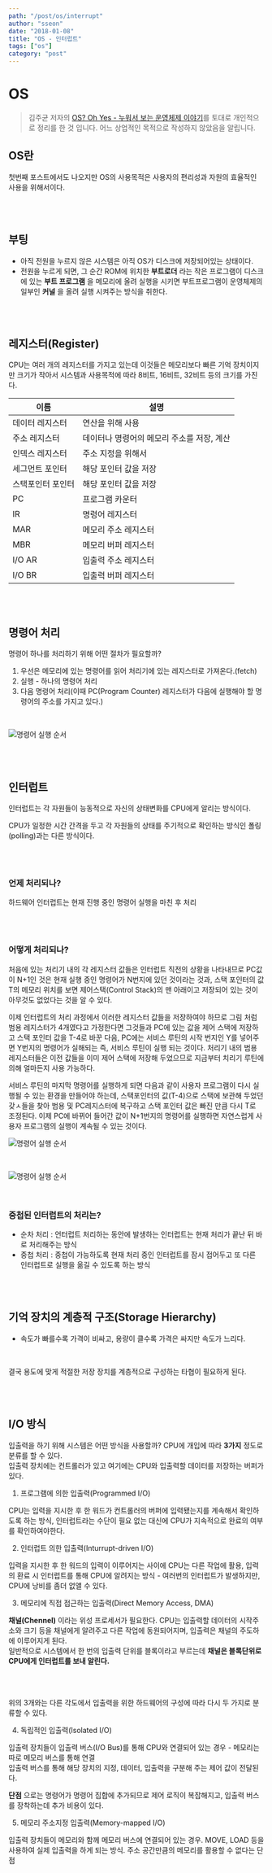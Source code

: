 ```yaml
---
path: "/post/os/interrupt"
author: "sseon"
date: "2018-01-08"
title: "OS - 인터럽트"
tags: ["os"]
category: "post"
---
```


# OS

> 김주균 저자의  [OS? Oh Yes - 누워서 보는 운영체제 이야기](http://www.aladin.co.kr/shop/wproduct.aspx?ItemId=30281937)를 토대로 개인적으로 정리를 한 것 입니다. 어느 상업적인 목적으로 작성하지 않았음을 알립니다.

## **OS란**

첫번째 포스트에서도 나오지만 OS의 사용목적은 사용자의 편리성과 자원의 효율적인 사용을 위해서이다.

<br/>
<br/>

## 부팅

- 아직 전원을 누르지 않은 시스템은 아직 OS가 디스크에 저장되어있는 상태이다.
- 전원을 누르게 되면, 그 순간 ROM에 위치한 **부트로더** 라는 작은 프로그램이 디스크에 있는 **부트 프로그램** 을 메모리에 올려 실행을 시키면 부트프로그램이 운영체제의 일부인 **커널** 을 올려 실행 시켜주는 방식을 취한다.

<br/>
<br/>

## 레지스터(Register)

CPU는 여러 개의 레지스터를 가지고 있는데 이것들은 메모리보다 빠른 기억 장치이지만 크기가 작아서 시스템과 사용목적에 따라 8비트, 16비트, 32비트 등의 크기를 가진다.
<br/>

|이름|설명|
|-|-|
|데이터 레지스터|연산을 위해 사용|
|주소 레지스터|데이터나 명령어의 메모리 주소를 저장, 계산|
|인덱스 레지스터|주소 지정을 위해서|
|세그먼트 포인터|해당 포인터 값을 저장|
|스택포인터 포인터|해당 포인터 값을 저장|
|PC|프로그램 카운터|
|IR|명령어 레지스터|
|MAR|메모리 주소 레지스터|
|MBR|메모리 버퍼 레지스터|
|I/O AR|입출력 주소 레지스터|
|I/O BR|입출력 버퍼 레지스터|

<br/>
<br/>

## 명령어 처리

명령어 하나를 처리하기 위해 어떤 절차가 필요할까?<br/>

1. 우선은 메모리에 있는 명령어를 읽어 처리기에 있는 레지스터로 가져온다.(fetch)
2. 실행 - 하나의 명령어 처리
3. 다음 명령어 처리(이때 PC(Program Counter) 레지스터가 다음에 실행해야 할 명령어의 주소를 가지고 있다.)
<br/>

![명령어 실행 순서](https://github.com/SeonHyungJo/SeonHyungJo.github.io/blob/master/assets/img/interupt1.JPG?raw=true)

<br/>
<br/>

## 인터럽트

인터럽트는 각 자원들이 능동적으로 자신의 상태변화를 CPU에게 알리는 방식이다.
<br/>

CPU가 일정한 시간 간격을 두고 각 자원들의 상태를 주기적으로 확인하는 방식인 폴링(polling)과는 다른 방식이다.

<br/>
<br/>

### 언제 처리되나?

하드웨어 인터럽트는 현재 진행 중인 명령어 실행을 마친 후 처리

<br/>
<br/>

### 어떻게 처리되나?

처음에 있는 처리기 내의 각 레지스터 값들은 인터럽트 직전의 상황을 나타내므로 PC값이 N+1인 것은 현재 실행 중인 명령어가 N번지에 있던 것이라는 것과, 스택 포인터의 값 T의 메모리 위치를 보면 제어스택(Control Stack)의 맨 아래이고 저장되어 있는 것이 아무것도 없었다는 것을 알 수 있다.
<br/>

이제 인터럽트의 처리 과정에서 이러한 레지스터 값들을 저장하여야 하므로 그림 처럼 범용 레지스터가 4개였다고 가정한다면 그것들과 PC에 있는 값을 제어 스택에 저장하고 스택 포인터 값을 T-4로 바꾼 다음, PC에는 서비스 루틴의 시작 번지인 Y를 넣어주면 Y번지의 명령어가 실해되는 즉, 서비스 루틴이 실행 되는 것이다. 처리기 내의 범용 레지스터들은 이전 값들을 이미 제어 스택에 저장해 두었으므로 지금부터 치리기 루틴에 의해 얼마든지 사용 가능하다.
<br/>

서비스 루틴의 마지막 명령어를 실행하게 되면 다음과 같이 사용자 프로그램이 다시 실행될 수 있는 환경을 만들어야 하는데, 스택포인터의 값(T-4)으로 스택에 보관해 두었던 갖ㅅ들을 찾아 범용 및 PC레지스터에 복구하고 스택 포인터 값은 빠진 만큼 다시 T로 조정된다. 이제 PC에 바뀌어 들어간 값이 N+1번지의 명령어를 실행하면 자연스럽게 사용자 프로그램의 실행이 계속될 수 있는 것이다.
<br/>

![명령어 실행 순서](https://github.com/SeonHyungJo/SeonHyungJo.github.io/blob/master/assets/img/interupt2.JPG?raw=true)

<br/>

![명령어 실행 순서](https://github.com/SeonHyungJo/SeonHyungJo.github.io/blob/master/assets/img/interupt3.JPG?raw=true)

<br/>

### 중첩된 인터럽트의 처리는?

- 순차 처리 : 언터럽트 처리하는 동안에 발생하는 인터럽트는 현재 처리가 끝난 뒤 바로 처리해주는 방식
- 중첩 처리 : 중첩이 가능하도록 현재 처리 중인 인터럽트를 잠시 접어두고 또 다른 인터럽트로 실행을 옮길 수 있도록 하는 방식

<br/>
<br/>

## 기억 장치의 계층적 구조(Storage Hierarchy)

- 속도가 빠를수록 가격이 비싸고, 용량이 클수록 가격은 싸지만 속도가 느리다.
<br/>

결국 용도에 맞게 적절한 저장 장치를 계층적으로 구성하는 타협이 필요하게 된다.

<br/>
<br/>

## I/O 방식

입출력을 하기 위해 시스템은 어떤 방식을 사용할까? CPU에 개입에 따라 **3가지** 정도로 분류를 할 수 있다.<br/>
입출력 장치에는 컨트롤러가 있고 여기에는 CPU와 입출력할 데이터를 저장하는 버퍼가 있다.

1. 프로그램에 의한 입출력(Programmed I/O)

CPU는 입력을 지시한 후 한 워드가 컨트롤러의 버퍼에 입력됐는지를 계속해서 확인하도록 하는 방식, 인터럽트라는 수단이 필요 없는 대신에 CPU가 지속적으로 완료의 여부를 확인하여야한다.

2. 인터럽트 의한 입출력(Inturrupt-driven I/O)

입력을 지시한 후 한 워드의 입력이 이루어지는 사이에 CPU는 다른 작업에 활용, 입력의 환료 시 인터럽트를 통해 CPU에 알려지는 방식 - 여러번의 인터럽트가 발생하지만, CPU에 낭비를 좀더 없앨 수 있다.

3. 메모리에 직접 접근하는 입출력(Direct Memory Access, DMA)

**채널(Chennel)** 이라는 위성 프로세서가 필요한다. CPU는 입출력할 데이터의 시작주소와 크기 등을 채널에게 알려주고 다른 작업에 동원되어지며, 입출력은 채널의 주도하에 이루어지게 된다.
<br/>
일반적으로 시스템에서 한 번의 입출력 단위를 블록이라고 부르는데 **채널은 블록단위로 CPU에게 인터럽트를 보내 알린다.**

<br/>
<br/>

위의 3개와는 다른 각도에서 입출력을 위한 하드웨어의 구성에 따라 다시 두 가지로 분류할 수 있다.

4. 독립적인 입출력(Isolated I/O)

입출력 장치들이 입출력 버스(I/O Bus)를 통해 CPU와 연결되어 있는 경우 - 메모리는 따로 메모리 버스를 통해 연결
<br/>
입출력 버스를 통해 해당 장치의 지정, 데이터, 입출력을 구분해 주는 제어 값이 전달된다.
<br/>

**단점** 으로는 명령어가 명령어 집합에 추가되므로 제어 로직이 복잡해지고, 입출력 버스를 장착하는데 추가 비용이 있다.

5. 메모리 주소지정 입출력(Memory-mapped I/O)

입출력 장치들이 메모리와 함께 메모리 버스에 연결되어 있는 경우. MOVE, LOAD 등을 사용하여 실제 입출력을 하게 되는 방식. 주소 공간만큼의 메모리를 활용할 수 없다는 단점
